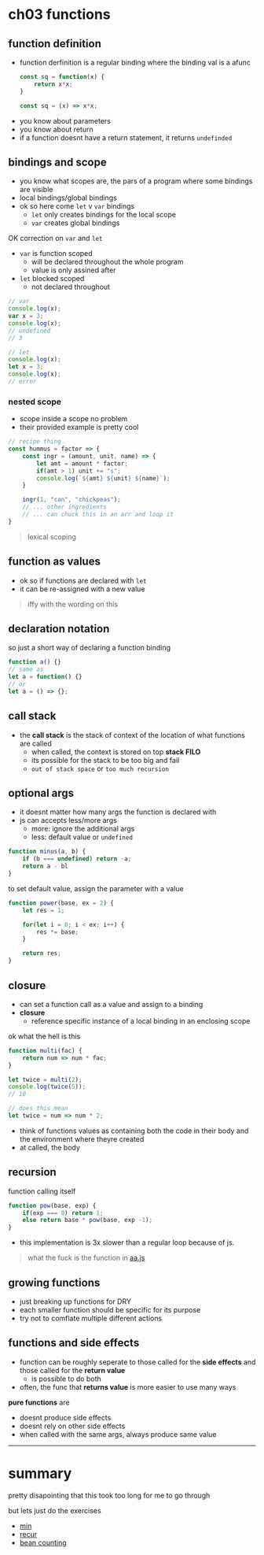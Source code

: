 # ch03 functions

## function definition

- function derfinition is a regular binding where the binding val is a afunc
    ```js
    const sq = function(x) {
        return x*x;
    }

    const sq = (x) => x*x;
    ```
- you know about parameters
- you know about return
- if a function doesnt have a return statement, it returns `undefinded`

## bindings and scope

- you know what scopes are, the pars of a program where some bindings are visible
- local bindings/global bindings
- ok so here come `let` v `var` bindings
  - `let` only creates bindings for the local scope
  - `var` creates global bindings

OK correction on `var` and `let`

- `var` is function scoped
  - will be declared throughout the whole program
  - value is only assined after
- `let` blocked scoped
  - not declared throughout

```js
// var
console.log(x);
var x = 3;
console.log(x);
// undefined
// 3

// let
console.log(x);
let x = 3;
console.log(x);
// error
```

### nested scope

- scope inside a scope no problem
- their provided example is pretty cool

```js
// recipe thing
const hummus = factor => {
    const ingr = (amount, unit, name) => {
        let amt = amount * factor;
        if(amt > 1) unit += "s";
        console.log(`${amt} ${unit} ${name}`);
    }

    ingr(1, "can", "chickpeas");
    // ... other ingredients
    // ... can chuck this in an arr and loop it
}
```

> lexical scoping

## function as values

- ok so if functions are declared with `let`
- it can be re-assigned with a new value

> iffy with the wording on this

## declaration notation

so just a short way of declaring a function binding

```js
function a() {}
// same as
let a = function() {}
// or
let a = () => {};
```

## call stack

- the **call stack** is the stack of context of the location of what functions are called
  - when called, the context is stored on top **stack FILO**
  - its possible for the stack to be too big and fail
  - `out of stack space` or `too much recursion`

## optional args

- it doesnt matter how many args the function is declared with
- js can accepts less/more args
  - more: ignore the additional args
  - less: default value or `undefined`

```js
function minus(a, b) {
    if (b === undefined) return -a;
    return a - bl
}
```

to set default value, assign the parameter with a value

```js
function power(base, ex = 2) {
    let res = 1;

    for(let i = 0; i < ex; i++) {
        res *= base;
    }

    return res;
}
```

## closure

- can set a function call as a value and assign to a binding
- **closure**
  - reference specific instance of a local binding in an enclosing scope

ok what the hell is this 

```js
function multi(fac) {
    return num => num * fac;
}

let twice = multi(2);
console.log(twice(5));
// 10

// does this mean
let twice = num => num * 2;
```

- think of functions values as containing both the code in their body and the environment where theyre created
- at called, the body

## recursion

function calling itself

```js
function pow(base, exp) {
    if(exp === 0) return 1;
    else return base * pow(base, exp -1);
}
```

- this implementation is 3x slower than a regular loop because of js.

> what the fuck is the function in [aa.js](./aa.js)

## growing functions

- just breaking up functions for DRY
- each smaller function should be specific for its purpose
- try not to comflate multiple different actions

## functions and side effects

- function can be roughly seperate to those called for the **side effects** and those called for the **return value**
  - is possible to do both
- often, the func that **returns value** is more easier to use many ways

**pure functions** are
- doesnt produce side effects
- doesnt rely on other side effects
- when called with the same args, always produce same value

--- 
# summary

pretty disapointing that this took too long for me to go through

but lets just do the exercises

- [min](./min.js)
- [recur](./recur.js)
- [bean counting](./bean.js)

